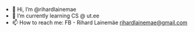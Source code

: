 - 👋 Hi, I’m @rihardlainemae
- 🌱 I’m currently learning CS @ ut.ee
- 📫 How to reach me:
        FB - Rihard Lainemäe
        rihardlainemae@gmail.com

<!---
rihardlainemae/rihardlainemae is a ✨ special ✨ repository because its `README.md` (this file) appears on your GitHub profile.
You can click the Preview link to take a look at your changes.
--->
